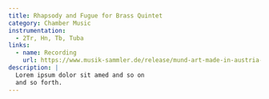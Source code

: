 ```yaml
---
title: Rhapsody and Fugue for Brass Quintet
category: Chamber Music
instrumentation:
  - 2Tr, Hn, Tb, Tuba
links:
  - name: Recording
    url: https://www.musik-sammler.de/release/mund-art-made-in-austria-cd-1620895/
description: |
  Lorem ipsum dolor sit amed and so on
  and so forth.
---
```

